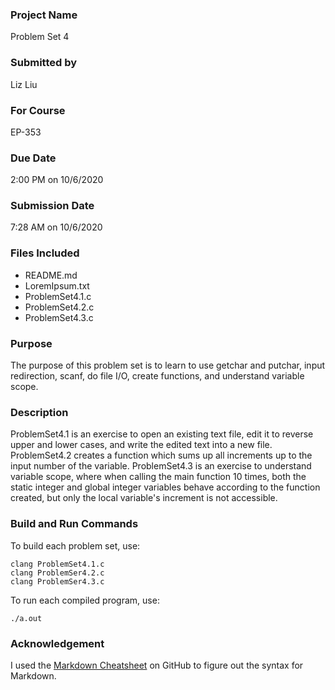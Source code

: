### Project Name ###
Problem Set 4

### Submitted by ###
Liz Liu

### For Course ###
EP-353

### Due Date ###
2:00 PM on 10/6/2020

### Submission Date ###
7:28 AM on 10/6/2020

### Files Included ###
* README.md
* LoremIpsum.txt
* ProblemSet4.1.c
* ProblemSet4.2.c
* ProblemSet4.3.c

### Purpose ###
The purpose of this problem set is to learn to use getchar and putchar, input redirection, scanf, do file I/O, create functions, and understand variable scope.

### Description ###
ProblemSet4.1 is an exercise to open an existing text file, edit it to reverse upper and lower cases, and write the edited text into a new file. ProblemSet4.2 creates a function which sums up all increments up to the input number of the variable. ProblemSet4.3 is an exercise to understand variable scope, where when calling the main function 10 times, both the static integer and global integer variables behave according to the function created, but only the local variable's increment is not accessible.

### Build and Run Commands ###
To build each problem set, use:

```
clang ProblemSet4.1.c
clang ProblemSer4.2.c
clang ProblemSer4.3.c
```

To run each compiled program, use:

```
./a.out
```

### Acknowledgement ###
I used the [Markdown Cheatsheet](https://github.com/adam-p/markdown-here/wiki/Markdown-Cheatsheet) on GitHub to figure out the syntax for Markdown.